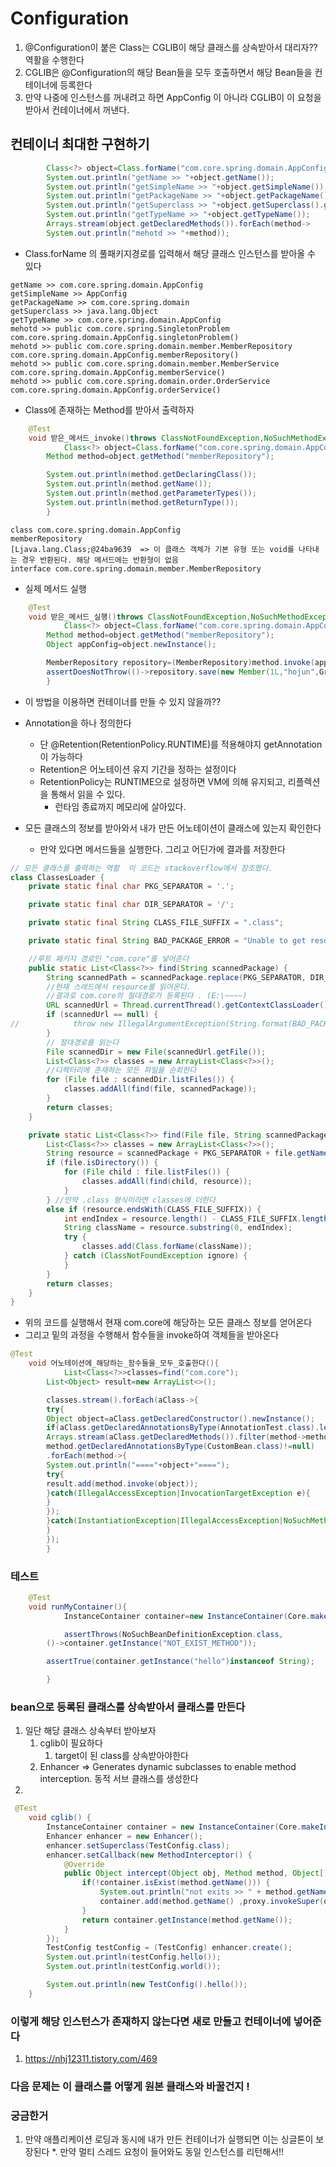 # Configuration

1. @Configuration이 붙은 Class는 CGLIB이 해당 클래스를 상속받아서 대리자?? 역활을 수행한다
2. CGLIB은 @Configuration의 해당 Bean들을 모두 호출하면서 해당 Bean들을 컨테이너에 등록한다
3. 만약 나중에 인스턴스를 꺼내려고 하면 AppConfig 이 아니라 CGLIB이 이 요청을 받아서 컨테이너에서 꺼낸다.

## 컨테이너 최대한 구현하기

```java
        Class<?> object=Class.forName("com.core.spring.domain.AppConfig");
        System.out.println("getName >> "+object.getName());
        System.out.println("getSimpleName >> "+object.getSimpleName());
        System.out.println("getPackageName >> "+object.getPackageName());
        System.out.println("getSuperclass >> "+object.getSuperclass().getName());
        System.out.println("getTypeName >> "+object.getTypeName());
        Arrays.stream(object.getDeclaredMethods()).forEach(method->
        System.out.println("mehotd >> "+method));
```

* Class.forName 의 풀패키지경로를 입력해서 해당 클래스 인스턴스를 받아올 수 있다

```text
getName >> com.core.spring.domain.AppConfig
getSimpleName >> AppConfig
getPackageName >> com.core.spring.domain
getSuperclass >> java.lang.Object
getTypeName >> com.core.spring.domain.AppConfig
mehotd >> public com.core.spring.SingletonProblem com.core.spring.domain.AppConfig.singletonProblem()
mehotd >> public com.core.spring.domain.member.MemberRepository com.core.spring.domain.AppConfig.memberRepository()
mehotd >> public com.core.spring.domain.member.MemberService com.core.spring.domain.AppConfig.memberService()
mehotd >> public com.core.spring.domain.order.OrderService com.core.spring.domain.AppConfig.orderService()
```

* Class에 존재하는 Method를 받아서 출력하자

```java
    @Test
    void 받은_메서드_invoke()throws ClassNotFoundException,NoSuchMethodException{
            Class<?> object=Class.forName("com.core.spring.domain.AppConfig");
        Method method=object.getMethod("memberRepository");

        System.out.println(method.getDeclaringClass());
        System.out.println(method.getName());
        System.out.println(method.getParameterTypes());
        System.out.println(method.getReturnType());
        }
```

```text
class com.core.spring.domain.AppConfig
memberRepository
[Ljava.lang.Class;@24ba9639  => 이 클래스 객체가 기본 유형 또는 void를 나타내는 경우 반환된다. 해당 메서드에는 반환형이 없음
interface com.core.spring.domain.member.MemberRepository
```

* 실제 메서드 실행

```java
    @Test
    void 받은_메서드_실행()throws ClassNotFoundException,NoSuchMethodException,InvocationTargetException,IllegalAccessException,InstantiationException{
            Class<?> object=Class.forName("com.core.spring.domain.AppConfig");
        Method method=object.getMethod("memberRepository");
        Object appConfig=object.newInstance();

        MemberRepository repository=(MemberRepository)method.invoke(appConfig);
        assertDoesNotThrow(()->repository.save(new Member(1L,"hojun",Grade.BASIC)));
        }
```

* 이 방법을 이용하면 컨테이너를 만들 수 있지 않을까??

* Annotation을 하나 정의한다
    * 단 @Retention(RetentionPolicy.RUNTIME)를 적용해야지 getAnnotation이 가능하다
    * Retention은 어노테이션 유지 기간을 정하는 설정이다
    * RetentionPolicy는 RUNTIME으로 설정하면 VM에 의해 유지되고, 리플렉션을 통해서 읽을 수 있다.
        * 런타임 종료까지 메모리에 살아있다.
* 모든 클래스의 정보를 받아와서 내가 만든 어노테이션이 클래스에 있는지 확인한다
    * 만약 있다면 메서드들을 실행한다. 그리고 어딘가에 결과를 저장한다

```java
// 모든 클래스를 출력하는 역활  이 코드는 stackoverflow에서 참조했다.
class ClassesLoader {
    private static final char PKG_SEPARATOR = '.';

    private static final char DIR_SEPARATOR = '/';

    private static final String CLASS_FILE_SUFFIX = ".class";

    private static final String BAD_PACKAGE_ERROR = "Unable to get resources from path '%s'. Are you sure the package '%s' exists?";

    //루트 패키지 경로인 "com.core"를 넣어준다
    public static List<Class<?>> find(String scannedPackage) {
        String scannedPath = scannedPackage.replace(PKG_SEPARATOR, DIR_SEPARATOR);
        //현재 스레드에서 resource를 읽어온다. 
        //결과로 com.core의 절대경로가 등록된다 . (E:\~~~~)
        URL scannedUrl = Thread.currentThread().getContextClassLoader().getResource(scannedPath);
        if (scannedUrl == null) {
//            throw new IllegalArgumentException(String.format(BAD_PACKAGE_ERROR, scannedPath, scannedPackage));
        }
        // 절대경로를 읽는다
        File scannedDir = new File(scannedUrl.getFile());
        List<Class<?>> classes = new ArrayList<Class<?>>();
        //디렉터리에 존재하는 모든 파일을 순회한다
        for (File file : scannedDir.listFiles()) {
            classes.addAll(find(file, scannedPackage));
        }
        return classes;
    }

    private static List<Class<?>> find(File file, String scannedPackage) {
        List<Class<?>> classes = new ArrayList<Class<?>>();
        String resource = scannedPackage + PKG_SEPARATOR + file.getName();
        if (file.isDirectory()) {
            for (File child : file.listFiles()) {
                classes.addAll(find(child, resource));
            }
        } //만약 .class 형식이라면 classes에 더한다
        else if (resource.endsWith(CLASS_FILE_SUFFIX)) {
            int endIndex = resource.length() - CLASS_FILE_SUFFIX.length();
            String className = resource.substring(0, endIndex);
            try {
                classes.add(Class.forName(className));
            } catch (ClassNotFoundException ignore) {
            }
        }
        return classes;
    }
}
```

* 위의 코드를 실행해서 현재 com.core에 해당하는 모든 클래스 정보를 얻어온다
* 그리고 밑의 과정을 수행해서 함수들을 invoke하여 객체들을 받아온다

```java
@Test
    void 어노테이션에_해당하는_함수들을_모두_호출한다(){
            List<Class<?>>classes=find("com.core");
        List<Object> result=new ArrayList<>();

        classes.stream().forEach(aClass->{
        try{
        Object object=aClass.getDeclaredConstructor().newInstance();
        if(aClass.getDeclaredAnnotationsByType(AnnotationTest.class).length!=0)
        Arrays.stream(aClass.getDeclaredMethods()).filter(method->method.getParameterCount()==0&&
        method.getDeclaredAnnotationsByType(CustomBean.class)!=null)
        .forEach(method->{
        System.out.println("===="+object+"====");
        try{
        result.add(method.invoke(object));
        }catch(IllegalAccessException|InvocationTargetException e){
        }
        });
        }catch(InstantiationException|IllegalAccessException|NoSuchMethodException|InvocationTargetException e){
        }
        });
        }
```

###  테스트

```java
    @Test
    void runMyContainer(){
            InstanceContainer container=new InstanceContainer(Core.makeInstance(AllClassesLoader.find("com.core")));

            assertThrows(NoSuchBeanDefinitionException.class,
        ()->container.getInstance("NOT_EXIST_METHOD"));

        assertTrue(container.getInstance("hello")instanceof String);

        }
```
### bean으로 등록된 클래스를 상속받아서 클래스를 만든다
1. 일단 해당 클래스 상속부터 받아보자 
   1. cglib이 필요하다
      1. target이 된 class를 상속받아야한다
   2. Enhancer => Generates dynamic subclasses to enable method interception. 동적 서브 클래스를 생성한다
2. 
```java
 @Test
    void cglib() {
        InstanceContainer container = new InstanceContainer(Core.makeInstance(find("com.core")));
        Enhancer enhancer = new Enhancer();
        enhancer.setSuperclass(TestConfig.class);
        enhancer.setCallback(new MethodInterceptor() {
            @Override
            public Object intercept(Object obj, Method method, Object[] args, MethodProxy proxy) throws Throwable {
                if(!container.isExist(method.getName())) {
                    System.out.println("not exits >> " + method.getName() );
                    container.add(method.getName() ,proxy.invokeSuper(obj,args));
                }
                return container.getInstance(method.getName());
            }
        });
        TestConfig testConfig = (TestConfig) enhancer.create();
        System.out.println(testConfig.hello());
        System.out.println(testConfig.world());

        System.out.println(new TestConfig().hello());
    }
```
### 이렇게 해당 인스턴스가 존재하지 않는다면 새로 만들고 컨테이너에 넣어준다
1. https://nhj12311.tistory.com/469
### 다음 문제는 이 클래스를 어떻게 원본 클래스와 바꿀건지 !


### 궁금한거 
1. 만약 애플리케이션 로딩과 동시에 내가 만든 컨테이너가 실행되면 이는 싱글톤이 보장된다
    *. 만약 멀티 스레드 요청이 들어와도 동일 인스턴스를 리턴해서!! 
